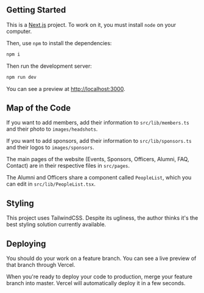 ## Getting Started

This is a [Next.js](https://nextjs.org/) project. To work on it, you must install `node` on your computer.

Then, use `npm` to install the dependencies:

```bash
npm i
```

Then run the development server:

```bash
npm run dev
```

You can see a preview at [http://localhost:3000](http://localhost:3000).

## Map of the Code

If you want to add members, add their information to `src/lib/members.ts` and their photo to `images/headshots`.

If you want to add sponsors, add their information to `src/lib/sponsors.ts` and their logos to `images/sponsors`.

The main pages of the website (Events, Sponsors, Officers, Alumni, FAQ, Contact) are in their respective files in `src/pages`.

The Alumni and Officers share a component called `PeopleList`, which you can edit in `src/lib/PeopleList.tsx`.

## Styling

This project uses TailwindCSS. Despite its ugliness, the author thinks it's the best styling solution currently available.

## Deploying

You should do your work on a feature branch. You can see a live preview of that branch through Vercel.

When you're ready to deploy your code to production, merge your feature branch into master. Vercel will automatically deploy it in a few seconds.
